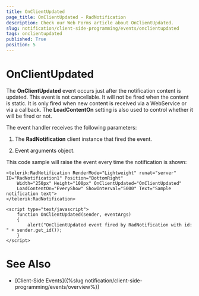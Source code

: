 ```yaml
---
title: OnClientUpdated
page_title: OnClientUpdated - RadNotification
description: Check our Web Forms article about OnClientUpdated.
slug: notification/client-side-programming/events/onclientupdated
tags: onclientupdated
published: True
position: 5
---
```


# OnClientUpdated




The **OnClientUpdated** event occurs just after the notification content is updated. This event is not cancellable. It will not be fired when the content is static. It is only fired when new content is received via a WebService or via a callback. The **LoadContentOn** setting is also used to control whether it will be fired or not.

The event handler receives the following parameters:

1. The **RadNotification** client instance that fired the event.

1. Event arguments object.

This code sample will raise the event every time the notification is shown:

````ASP.NET
<telerik:RadNotification RenderMode="Lightweight" runat="server" ID="RadNotification1" Position="BottomRight"
    Width="250px" Height="100px" OnClientUpdated="OnClientUpdated"
    LoadContentOn="EveryShow" ShowInterval="5000" Text="Sample notification text">
</telerik:RadNotification>

<script type="text/javascript">
    function OnClientUpdated(sender, eventArgs)
    {
        alert("OnClientUpdated event fired by RadNotification with id: " + sender.get_id());
    }
</script>
````



# See Also

 * [Client-Side Events]({%slug notification/client-side-programming/events/overview%})
